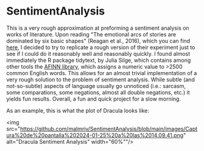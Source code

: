 # SentimentAnalysis
This is a very rough approximation at preforming a sentiment analysis on works of literature. Upon reading "The emotional arcs of stories are dominated by six basic shapes" (Reagan et al., 2016), which you can find [here](https://epjdatascience.springeropen.com/articles/10.1140/epjds/s13688-016-0093-1), I decided to try to replicate a rough version of their experiment just to see if I could do it reasonably well and reasonably quickly. I found almost immediately the R package tidytext, by Julia Silge, which contains among other tools the [AFINN library](https://darenr.github.io/afinn/), which assigns a numeric value to >2500 common English words. This allows for an almost trivial implementation of a very rough solution to the problem of sentiment analysis. While subtle (and not-so-subtle) aspects of language usually go unnoticed (i.e.: sarcasm, some comparations, some negations, almost all double negations, etc.) it yields fun results. Overall, a fun and quick project for a slow morning.

As an example, this is what the plot of Dracula looks like:

<img src="https://github.com/malmriv/SentimentAnalysis/blob/main/images/Captura%20de%20pantalla%202024-01-25%20a%20las%2014.09.41.png" alt="Dracula Sentiment Analysis" width="60%""/>


